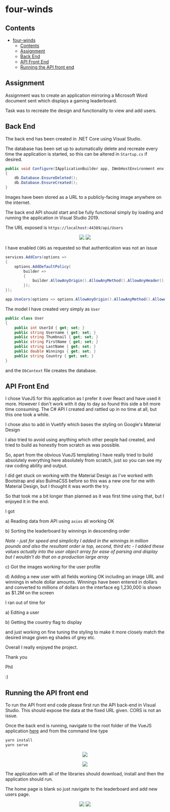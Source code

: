 # four-winds

## Contents

- [four-winds](#four-winds)
  - [Contents](#contents)
  - [Assignment](#assignment)
  - [Back End](#back-end)
  - [API Front End](#api-front-end)
  - [Running the API front end](#running-the-api-front-end)

## Assignment

Assignment was to create an application mirroring a Microsoft Word document sent which displays a gaming leaderboard.

Task was to recreate the design and functionality to view and add users.

## Back End

The back end has been created in .NET Core using Visual Studio.

The database has been set up to automatically delete and recreate every time the application is started, so this can be altered in `Startup.cs` if desired.

```cs
public void Configure(IApplicationBuilder app, IWebHostEnvironment env, GameDbContext db)
{
    db.Database.EnsureDeleted();
    db.Database.EnsureCreated();
}
```

Images have been stored as a URL to a publicly-facing image anywhere on the internet.

The back end API should start and be fully functional simply by loading and running the application in Visual Studio 2019.

The URL exposed is `https://localhost:44389/api/Users`

<p align="center">
<img src="api.png">
<img src="api2.png">
</p>

I have enabled `CORS` as requested so that authentication was not an issue

```cs
services.AddCors(options =>
{
    options.AddDefaultPolicy(
        builder =>
        {
            builder.AllowAnyOrigin().AllowAnyMethod().AllowAnyHeader();
        });
});
```

```cs
app.UseCors(options => options.AllowAnyOrigin().AllowAnyMethod().AllowAnyHeader());
```

The model I have created very simply as `User`

```cs
public class User
{
    public int UserId { get; set; }
    public string Username { get; set; }
    public string Thumbnail { get; set; }
    public string FirstName { get; set; }
    public string LastName { get; set; }
    public double Winnings { get; set; }
    public string Country { get; set; }
}
```

and the `DbContext` file creates the database.

## API Front End

I chose VueJS for this application as I prefer it over React and have used it more.  However I don't work with it day to day so found this side a bit more time consuming.  The C# API I created and rattled up in no time at all, but this one took a while.

I chose also to add in Vuetify which bases the styling on Google's Material Design

I also tried to avoid using anything which other people had created, and tried to build as honestly from scratch as was possible.

So, apart from the obvious VueJS templating I have really tried to build absolutely everything here absolutely from scratch, just so you can see my raw coding ability and output.

I did get stuck on working with the Material Design as I've worked with Bootstrap and also BulmaCSS before so this was a new one for me with Material Design, but I thought it was worth the try.

So that took me a bit longer than planned as it was first time using that, but I enjoyed it in the end.

I got

a) Reading data from API using `axios` all working OK

b) Sorting the leaderboard by winnings in descending order

*Note - just for speed and simplicity I added in the winnings in million pounds and also the resultant order ie top, second, third etc - I added these values actually into the user object array for ease of parsing and display but I wouldn't do that on a production large array*

c) Got the images working for the user profile 

d) Adding a new user with all fields working OK including an image URL and winnings in whole dollar amounts.   Winnings have been entered in dollars and converted to millions of dollars on the interface eg 1,230,000 is shown as $1.2M on the screen

I ran out of time for

a) Editing a user

b) Getting the country flag to display

and just working on fine tuning the styling to make it more closely match the desired image given eg shades of grey etc.

Overall I really enjoyed the project.

Thank you

Phil

:)

## Running the API front end

To run the API front end code please first run the API back-end in Visual Studio.  This should expose the data at the fixed URL given.  CORS is not an issue.

Once the back end is running, navigate to the root folder of the VueJS application [here](front-end-application) and from the command line type

```js
yarn install
yarn serve
```

<p align="center">
<img src="yarn.png" />
</p>


<p align="center">
<img src="running.png" />
</p>


The application with all of the libraries should download, install and then the application should run.

The home page is blank so just navigate to the leaderboard and add new users page.

<p align="center">
<img src="leaderboard.png" />
<img src="add-person.png" />
</p>
